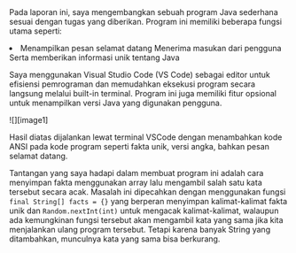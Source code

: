 ## 

Pada laporan ini, saya mengembangkan sebuah program Java sederhana sesuai dengan 
tugas yang diberikan. Program ini memiliki beberapa fungsi utama seperti:
<li>
    Menampilkan pesan selamat datang
    Menerima masukan dari pengguna 
    Serta memberikan informasi unik tentang Java
</li>

Saya menggunakan Visual Studio Code (VS Code) sebagai editor untuk efisiensi 
pemrograman dan memudahkan eksekusi program secara langsung melalui built-in 
terminal. Program ini juga memiliki fitur opsional untuk menampilkan versi Java yang 
digunakan pengguna.

![][image1]



Hasil diatas dijalankan lewat terminal VSCode dengan menambahkan kode ANSI pada kode program seperti fakta unik, versi angka, bahkan pesan selamat datang.

Tantangan yang saya hadapi dalam membuat program ini adalah cara menyimpan fakta menggunakan array lalu mengambil salah satu kata tersebut secara acak. Masalah ini dipecahkan dengan menggunakan fungsi ``final String[] facts = {}`` yang berperan menyimpan kalimat-kalimat fakta unik dan ``Random.nextInt(int)`` untuk mengacak kalimat-kalimat, walaupun ada kemungkinan fungsi tersebut akan mengambil kata yang sama jika kita menjalankan ulang program tersebut. Tetapi karena banyak String yang ditambahkan, munculnya kata yang sama bisa berkurang.
